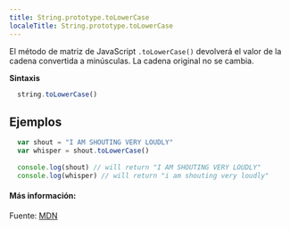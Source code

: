 ```yaml
---
title: String.prototype.toLowerCase
localeTitle: String.prototype.toLowerCase
---
```

El método de matriz de JavaScript `.toLowerCase()` devolverá el valor de la cadena convertida a minúsculas. La cadena original no se cambia.

**Sintaxis**

```javascript
  string.toLowerCase() 
```

## Ejemplos

```javascript
  var shout = "I AM SHOUTING VERY LOUDLY" 
  var whisper = shout.toLowerCase() 
 
  console.log(shout) // will return "I AM SHOUTING VERY LOUDLY" 
  console.log(whisper) // will return "i am shouting very loudly" 
```

#### Más información:

Fuente: [MDN](https://developer.mozilla.org/en-US/docs/Web/JavaScript/Reference/Global_Objects/String/toLowerCase)